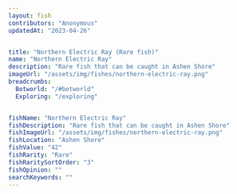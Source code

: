 ```yaml
---
layout: fish
contributors: "Anonymous"
updatedAt: "2023-04-26"


title: "Northern Electric Ray (Rare fish)"
name: "Northern Electric Ray"
description: "Rare fish that can be caught in Ashen Shore"
imageUrl: "/assets/img/fishes/northern-electric-ray.png"
breadcrumbs:
  Botworld: "/#botworld"
  Exploring: "/exploring"


fishName: "Northern Electric Ray"
fishDescription: "Rare fish that can be caught in Ashen Shore"
fishImageUrl: "/assets/img/fishes/northern-electric-ray.png"
fishLocation: "Ashen Shore"
fishValue: "42"
fishRarity: "Rare"
fishRaritySortOrder: "3"
fishOpinion: ""
searchKeywords: ""
---
```


